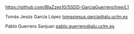 https://github.com/BlaZzes10/SSDD-GarciaGuerrero/tree/L1

Tomás Jesús García López tomasjesus.garcia@alu.uclm.es

Pablo Guerrero Sanjuan pablo.guerrero@alu.uclm.es
